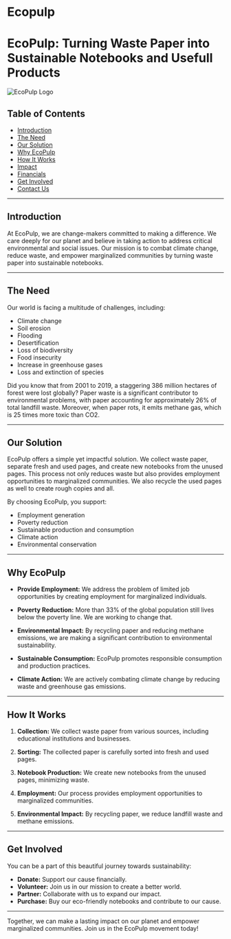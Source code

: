 # Ecopulp
# EcoPulp: Turning Waste Paper into Sustainable Notebooks and Usefull Products

![EcoPulp Logo](insert_logo_image_url_here)

## Table of Contents
- [Introduction](#introduction)
- [The Need](#the-need)
- [Our Solution](#our-solution)
- [Why EcoPulp](#why-ecopulp)
- [How It Works](#how-it-works)
- [Impact](#impact)
- [Financials](#financials)
- [Get Involved](#get-involved)
- [Contact Us](#contact-us)

---

## Introduction

At EcoPulp, we are change-makers committed to making a difference. We care deeply for our planet and believe in taking action to address critical environmental and social issues. Our mission is to combat climate change, reduce waste, and empower marginalized communities by turning waste paper into sustainable notebooks.

---

## The Need

Our world is facing a multitude of challenges, including:

- Climate change
- Soil erosion
- Flooding
- Desertification
- Loss of biodiversity
- Food insecurity
- Increase in greenhouse gases
- Loss and extinction of species

Did you know that from 2001 to 2019, a staggering 386 million hectares of forest were lost globally? Paper waste is a significant contributor to environmental problems, with paper accounting for approximately 26% of total landfill waste. Moreover, when paper rots, it emits methane gas, which is 25 times more toxic than CO2.

---

## Our Solution

EcoPulp offers a simple yet impactful solution. We collect waste paper, separate fresh and used pages, and create new notebooks from the unused pages. This process not only reduces waste but also provides employment opportunities to marginalized communities. We also recycle the used pages as well to create rough copies and all.

By choosing EcoPulp, you support:

- Employment generation
- Poverty reduction
- Sustainable production and consumption
- Climate action
- Environmental conservation

---

## Why EcoPulp

- **Provide Employment:** We address the problem of limited job opportunities by creating employment for marginalized individuals.
  
- **Poverty Reduction:** More than 33% of the global population still lives below the poverty line. We are working to change that.

- **Environmental Impact:** By recycling paper and reducing methane emissions, we are making a significant contribution to environmental sustainability.

- **Sustainable Consumption:** EcoPulp promotes responsible consumption and production practices.

- **Climate Action:** We are actively combating climate change by reducing waste and greenhouse gas emissions.

---

## How It Works

1. **Collection:** We collect waste paper from various sources, including educational institutions and businesses.

2. **Sorting:** The collected paper is carefully sorted into fresh and used pages.

3. **Notebook Production:** We create new notebooks from the unused pages, minimizing waste.

4. **Employment:** Our process provides employment opportunities to marginalized communities.

5. **Environmental Impact:** By recycling paper, we reduce landfill waste and methane emissions.

---

## Get Involved

You can be a part of this beautiful journey towards sustainability:

- **Donate:** Support our cause financially.
- **Volunteer:** Join us in our mission to create a better world.
- **Partner:** Collaborate with us to expand our impact.
- **Purchase:** Buy our eco-friendly notebooks and contribute to our cause.

---



Together, we can make a lasting impact on our planet and empower marginalized communities. Join us in the EcoPulp movement today!
